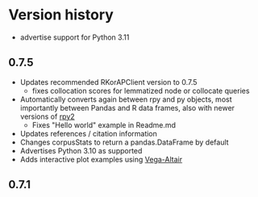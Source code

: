 # Version history

- advertise support for Python 3.11

## 0.7.5

- Updates recommended RKorAPClient version to 0.7.5
  - fixes collocation scores for lemmatized node or collocate queries
- Automatically converts again between rpy and py objects, most importantly between Pandas and R data frames, also with newer versions of [rpy2](https://github.com/rpy2)
  - Fixes "Hello world" example in Readme.md
- Updates references / citation information
- Changes corpusStats to return a pandas.DataFrame by default
- Advertises Python 3.10 as supported
- Adds interactive plot examples using [Vega-Altair](https://altair-viz.github.io/)

## 0.7.1
